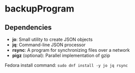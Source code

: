 backupProgram
============

Dependencies
------------
- **jo**: Small utility to create JSON objects
- **jq**: Command-line JSON processor
- **rsync**: A program for synchronizing files over a network
- **pigz** (optional): Parallel implementation of gzip

Fedora install command: `sudo dnf install -y jo jq rsync`